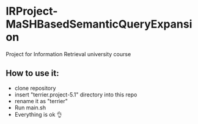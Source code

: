 # IRProject-MaSHBasedSemanticQueryExpansion
Project for Information Retrieval university course 

## How to use it:
- clone repository
- insert "terrier.project-5.1" directory into this repo
- rename it as "terrier"
- Run main.sh
- Everything is ok :ok_hand:
